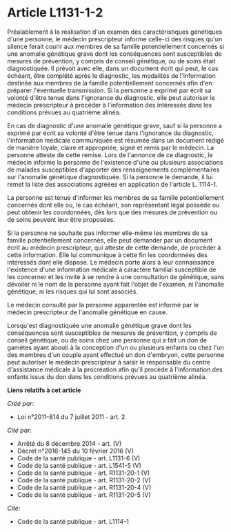 # Article L1131-1-2

Préalablement à la réalisation d'un examen des caractéristiques génétiques d'une personne, le médecin prescripteur informe
celle-ci des risques qu'un silence ferait courir aux membres de sa famille potentiellement concernés si une anomalie
génétique grave dont les conséquences sont susceptibles de mesures de prévention, y compris de conseil génétique, ou de soins
était diagnostiquée. Il prévoit avec elle, dans un document écrit qui peut, le cas échéant, être complété après le
diagnostic, les modalités de l'information destinée aux membres de la famille potentiellement concernés afin d'en préparer
l'éventuelle transmission. Si la personne a exprimé par écrit sa volonté d'être tenue dans l'ignorance du diagnostic, elle
peut autoriser le médecin prescripteur à procéder à l'information des intéressés dans les conditions prévues au quatrième
alinéa.

En cas de diagnostic d'une anomalie génétique grave, sauf si la personne a exprimé par écrit sa volonté d'être tenue dans
l'ignorance du diagnostic, l'information médicale communiquée est résumée dans un document rédigé de manière loyale, claire
et appropriée, signé et remis par le médecin. La personne atteste de cette remise. Lors de l'annonce de ce diagnostic, le
médecin informe la personne de l'existence d'une ou plusieurs associations de malades susceptibles d'apporter des
renseignements complémentaires sur l'anomalie génétique diagnostiquée. Si la personne le demande, il lui remet la liste des
associations agréées en application de l'article L. 1114-1.

La personne est tenue d'informer les membres de sa famille potentiellement concernés dont elle ou, le cas échéant, son
représentant légal possède ou peut obtenir les coordonnées, dès lors que des mesures de prévention ou de soins peuvent leur
être proposées.

Si la personne ne souhaite pas informer elle-même les membres de sa famille potentiellement concernés, elle peut demander par
un document écrit au médecin prescripteur, qui atteste de cette demande, de procéder à cette information. Elle lui communique
à cette fin les coordonnées des intéressés dont elle dispose. Le médecin porte alors à leur connaissance l'existence d'une
information médicale à caractère familial susceptible de les concerner et les invite à se rendre à une consultation de
génétique, sans dévoiler ni le nom de la personne ayant fait l'objet de l'examen, ni l'anomalie génétique, ni les risques qui
lui sont associés.

Le médecin consulté par la personne apparentée est informé par le médecin prescripteur de l'anomalie génétique en cause.

Lorsqu'est diagnostiquée une anomalie génétique grave dont les conséquences sont susceptibles de mesures de prévention, y
compris de conseil génétique, ou de soins chez une personne qui a fait un don de gamètes ayant abouti à la conception d'un ou
plusieurs enfants ou chez l'un des membres d'un couple ayant effectué un don d'embryon, cette personne peut autoriser le
médecin prescripteur à saisir le responsable du centre d'assistance médicale à la procréation afin qu'il procède à
l'information des enfants issus du don dans les conditions prévues au quatrième alinéa.

**Liens relatifs à cet article**

_Créé par_:

  - Loi n°2011-814 du 7 juillet 2011 - art. 2

_Cité par_:

  - Arrêté du 8 décembre 2014 - art. (V)
  - Décret n°2016-145 du 10 février 2016 (V)
  - Code de la santé publique - art. L1131-6 (V)
  - Code de la santé publique - art. L1541-5 (V)
  - Code de la santé publique - art. R1131-20-1 (V)
  - Code de la santé publique - art. R1131-20-2 (V)
  - Code de la santé publique - art. R1131-20-4 (V)
  - Code de la santé publique - art. R1131-20-5 (V)

_Cite_:

  - Code de la santé publique - art. L1114-1

